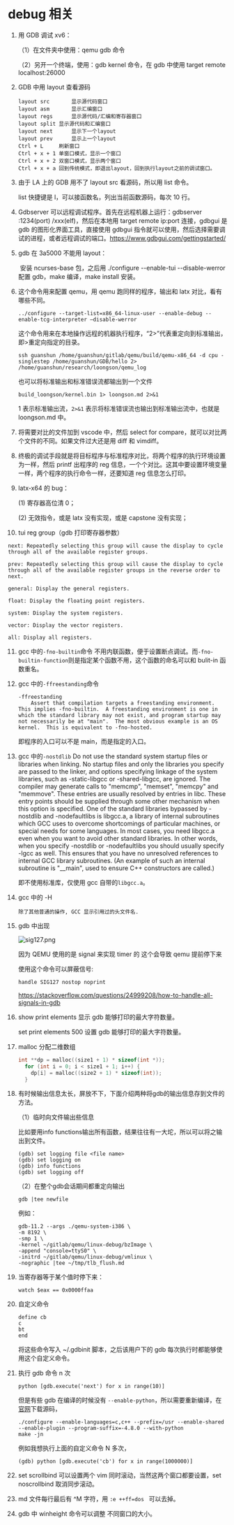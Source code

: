 # debug 相关

1. 用 GDB 调试 xv6：

   （1）在文件夹中使用：qemu gdb 命令

   （2）另开一个终端，使用：gdb kernel 命令，在 gdb 中使用 target remote localhost:26000

2. GDB 中用 layout 查看源码

   ```plain
   layout src		显示源代码窗口
   layout asm		显示汇编窗口
   layout regs		显示源代码/汇编和寄存器窗口
   layout split	显示源代码和汇编窗口
   layout next		显示下一个layout
   layout prev		显示上一个layout
   Ctrl + L		刷新窗口
   Ctrl + x + 1	单窗口模式，显示一个窗口
   Ctrl + x + 2	双窗口模式，显示两个窗口
   Ctrl + x + a	回到传统模式，即退出layout，回到执行layout之前的调试窗口。
   ```

3. 由于 LA 上的 GDB 用不了 layout src 看源码，所以用 list 命令。

   list 快捷键是 l，可以接函数名，列出当前函数源码，每次 10 行。

4. Gdbserver 可以远程调试程序。首先在远程机器上运行：gdbserver :1234(port) /xxx(elf)，然后在本地用 target remote ip:port 连接，gdbgui 是 gdb 的图形化界面工具，直接使用 gdbgui 指令就可以使用，然后选择需要调试的进程，或者远程调试的端口。https://www.gdbgui.com/gettingstarted/

5. gdb 在 3a5000 不能用 layout：

   ​	安装 ncurses-base 包，之后用 ./configure --enable-tui --disable-werror 配置 gdb，make 编译，make install 安装。

6. 这个命令用来配置 qemu，用 qemu 跑同样的程序，输出和 latx 对比，看有哪些不同。

   ```plain
   ../configure --target-list=x86_64-linux-user --enable-debug --enable-tcg-interpreter –disable-werror
   ```

   这个命令用来在本地操作远程的机器执行程序，“2>”代表重定向到标准输出，即>重定向指定的目录。

   ```plain
   ssh guanshun /home/guanshun/gitlab/qemu/build/qemu-x86_64 -d cpu -singlestep /home/guanshun/GDB/hello 2> /home/guanshun/research/loongson/qemu_log
   ```

   也可以将标准输出和标准错误流都输出到一个文件

   ```plain
   build_loongson/kernel.bin 1> loongson.md 2>&1
   ```

   1 表示标准输出流，`2>&1` 表示将标准错误流也输出到标准输出流中，也就是 loongson.md 中。

7. 将需要对比的文件加到 vscode 中，然后 select for compare，就可以对比两个文件的不同。如果文件过大还是用 diff 和 vimdiff。

8. 终极的调试手段就是将目标程序与标准程序对比，将两个程序的执行环境设置为一样，然后 printf 出程序的 reg 信息，一个个对比。这其中要设置环境变量一样，两个程序的执行命令一样，还要知道 reg 信息怎么打印。

9. latx-x64 的 bug：

   (1) 寄存器高位清 0；

   (2) 无效指令，或是 latx 没有实现，或是 capstone 没有实现；

10. tui reg group（gdb 打印寄存器参数）

   ```plain
   next: Repeatedly selecting this group will cause the display to cycle through all of the available register groups.

   prev: Repeatedly selecting this group will cause the display to cycle through all of the available register groups in the reverse order to next.

   general: Display the general registers.

   float: Display the floating point registers.

   system: Display the system registers.

   vector: Display the vector registers.

   all: Display all registers.
   ```

11. gcc 中的`-fno-builtin`命令
      不用内联函数，便于设置断点调试。而`-fno-builtin-function`则是指定某个函数不用，这个函数的命名可以和 bulit-in 函数重名。

12. gcc 中的`-ffreestanding`命令

    ```plain
    -ffreestanding
    	Assert that compilation targets a freestanding environment.  This implies -fno-builtin.  A freestanding environment is one in which the standard library may not exist, and program startup may not necessarily be at "main".  The most obvious example is an OS kernel.  This is equivalent to -fno-hosted.
    ```

    即程序的入口可以不是 main，而是指定的入口。

13. gcc 中的`-nostdlib`
        	Do not use the standard system startup files or libraries when linking.  No startup files and only the libraries you specify are passed to the linker, and options specifying linkage of the system libraries, such as -static-libgcc or -shared-libgcc, are ignored.
        	The compiler may generate calls to "memcmp", "memset", "memcpy" and "memmove".  These entries are usually resolved by entries in libc.  These entry points should be supplied through some other mechanism when this option is specified.
        	One of the standard libraries bypassed by -nostdlib and -nodefaultlibs is libgcc.a, a library of internal subroutines which GCC uses to overcome shortcomings of particular machines, or special needs for some languages.
        	In most cases, you need libgcc.a even when you want to avoid other standard libraries.  In other words, when you specify -nostdlib or -nodefaultlibs you should usually specify -lgcc as well.
               This ensures that you have no unresolved references to internal GCC library subroutines.  (An example of such an internal subroutine is "__main", used to ensure C++ constructors are called.)

    即不使用标准库，仅使用 gcc 自带的`libgcc.a`。

14. gcc 中的 -H

    ```plain
    除了其他普通的操作, GCC 显示引用过的头文件名.
    ```

15. gdb 中出现

    ![sig127.png](https://github.com/UtopianFuture/UtopianFuture.github.io/blob/master/image/sig127.png?raw=true)

    因为 QEMU 使用的是 signal 来实现 timer 的
    这个会导致 qemu 提前停下来

    使用这个命令可以屏蔽信号:

    ```
    handle SIG127 nostop noprint
    ```

    https://stackoverflow.com/questions/24999208/how-to-handle-all-signals-in-gdb

16. show print elements 显示 gdb 能够打印的最大字符数量。

    set print elements 500 设置 gdb 能够打印的最大字符数量。

17. malloc 分配二维数组

    ```c
    int **dp = malloc((size1 + 1) * sizeof(int *));
      for (int i = 0; i < size1 + 1; i++) {
        dp[i] = malloc((size2 + 1) * sizeof(int));
      }
    ```

18. 有时候输出信息太长，屏放不下，下面介绍两种将gdb的输出信息存到文件的方法。

    （1）临时向文件输出些信息

    比如要用info functions输出所有函数，结果往往有一大坨，所以可以将之输出到文件。

    ```
    (gdb) set logging file <file name>
    (gdb) set logging on
    (gdb) info functions
    (gdb) set logging off
    ```

    （2）在整个gdb会话期间都重定向输出

    ```
    gdb |tee newfile
    ```

    例如：

    ```
    gdb-11.2 --args ./qemu-system-i386 \
    -m 8192 \
    -smp 1 \
    -kernel ~/gitlab/qemu/linux-debug/bzImage \
    -append "console=ttyS0" \
    -initrd ~/gitlab/qemu/linux-debug/vmlinux \
    -nographic |tee ~/tmp/tlb_flush.md
    ```

19. 当寄存器等于某个值时停下来：

    ```
    watch $eax == 0x0000ffaa
    ```

20. 自定义命令

    ```
    define cb
    c
    bt
    end
    ```

    将这些命令写入 ~/.gdbinit 脚本，之后该用户下的 gdb 每次执行时都能够使用这个自定义命令。

21. 执行 gdb 命令 n 次

    ```
    python [gdb.execute('next') for x in range(10)]
    ```

    但是有些 gdb 在编译的时候没有 `--enable-python`，所以需要重新编译，在[官网](https://ftp.gnu.org/gnu/gdb/)下载源码，

    ```
    ./configure --enable-languages=c,c++ --prefix=/usr --enable-shared --enable-plugin --program-suffix=-4.8.0 --with-python
    make -jn
    ```

    例如我想执行上面的自定义命令 N 多次，

    ```
    (gdb) python [gdb.execute('cb') for x in range(1000000)]
    ```

22. set scrollbind 可以设置两个 vim 同时滚动，当然这两个窗口都要设置，set noscrollbind 取消同步滚动。

23. md 文件每行最后有 ^M 字符，用 `:e ++ff=dos ` 可以去掉。

22. gdb 中 winheight 命令可以调整 不同窗口的大小。
